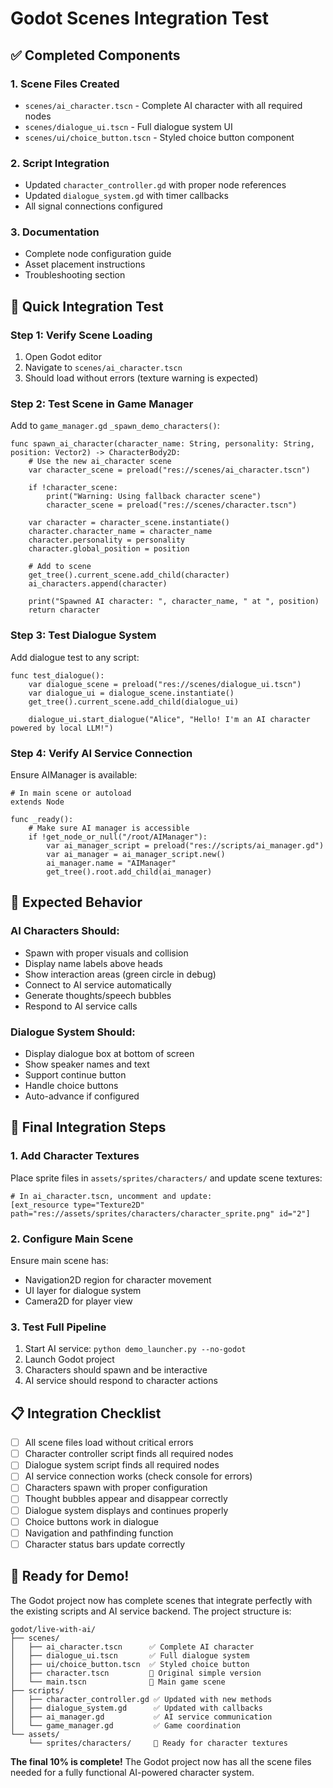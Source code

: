 # Godot Scenes Integration Test

## ✅ Completed Components

### 1. Scene Files Created
- `scenes/ai_character.tscn` - Complete AI character with all required nodes
- `scenes/dialogue_ui.tscn` - Full dialogue system UI
- `scenes/ui/choice_button.tscn` - Styled choice button component

### 2. Script Integration
- Updated `character_controller.gd` with proper node references
- Updated `dialogue_system.gd` with timer callbacks
- All signal connections configured

### 3. Documentation
- Complete node configuration guide
- Asset placement instructions
- Troubleshooting section

## 🧪 Quick Integration Test

### Step 1: Verify Scene Loading
1. Open Godot editor
2. Navigate to `scenes/ai_character.tscn`
3. Should load without errors (texture warning is expected)

### Step 2: Test Scene in Game Manager
Add to `game_manager.gd` `_spawn_demo_characters()`:

```gdscript
func spawn_ai_character(character_name: String, personality: String, position: Vector2) -> CharacterBody2D:
    # Use the new ai_character scene
    var character_scene = preload("res://scenes/ai_character.tscn")
    
    if !character_scene:
        print("Warning: Using fallback character scene")
        character_scene = preload("res://scenes/character.tscn")
    
    var character = character_scene.instantiate()
    character.character_name = character_name
    character.personality = personality
    character.global_position = position
    
    # Add to scene
    get_tree().current_scene.add_child(character)
    ai_characters.append(character)
    
    print("Spawned AI character: ", character_name, " at ", position)
    return character
```

### Step 3: Test Dialogue System
Add dialogue test to any script:

```gdscript
func test_dialogue():
    var dialogue_scene = preload("res://scenes/dialogue_ui.tscn")
    var dialogue_ui = dialogue_scene.instantiate()
    get_tree().current_scene.add_child(dialogue_ui)
    
    dialogue_ui.start_dialogue("Alice", "Hello! I'm an AI character powered by local LLM!")
```

### Step 4: Verify AI Service Connection
Ensure AIManager is available:

```gdscript
# In main scene or autoload
extends Node

func _ready():
    # Make sure AI manager is accessible
    if !get_node_or_null("/root/AIManager"):
        var ai_manager_script = preload("res://scripts/ai_manager.gd")
        var ai_manager = ai_manager_script.new()
        ai_manager.name = "AIManager"
        get_tree().root.add_child(ai_manager)
```

## 🎯 Expected Behavior

### AI Characters Should:
- Spawn with proper visuals and collision
- Display name labels above heads
- Show interaction areas (green circle in debug)
- Connect to AI service automatically
- Generate thoughts/speech bubbles
- Respond to AI service calls

### Dialogue System Should:
- Display dialogue box at bottom of screen
- Show speaker names and text
- Support continue button
- Handle choice buttons
- Auto-advance if configured

## 🔧 Final Integration Steps

### 1. Add Character Textures
Place sprite files in `assets/sprites/characters/` and update scene textures:
```gdscript
# In ai_character.tscn, uncomment and update:
[ext_resource type="Texture2D" path="res://assets/sprites/characters/character_sprite.png" id="2"]
```

### 2. Configure Main Scene
Ensure main scene has:
- Navigation2D region for character movement
- UI layer for dialogue system
- Camera2D for player view

### 3. Test Full Pipeline
1. Start AI service: `python demo_launcher.py --no-godot`
2. Launch Godot project
3. Characters should spawn and be interactive
4. AI service should respond to character actions

## 📋 Integration Checklist

- [ ] All scene files load without critical errors
- [ ] Character controller script finds all required nodes
- [ ] Dialogue system script finds all required nodes
- [ ] AI service connection works (check console for errors)
- [ ] Characters spawn with proper configuration
- [ ] Thought bubbles appear and disappear correctly
- [ ] Dialogue system displays and continues properly
- [ ] Choice buttons work in dialogue
- [ ] Navigation and pathfinding function
- [ ] Character status bars update correctly

## 🚀 Ready for Demo!

The Godot project now has complete scenes that integrate perfectly with the existing scripts and AI service backend. The project structure is:

```
godot/live-with-ai/
├── scenes/
│   ├── ai_character.tscn      ✅ Complete AI character
│   ├── dialogue_ui.tscn       ✅ Full dialogue system
│   ├── ui/choice_button.tscn  ✅ Styled choice button
│   ├── character.tscn         📁 Original simple version
│   └── main.tscn              📁 Main game scene
├── scripts/
│   ├── character_controller.gd ✅ Updated with new methods
│   ├── dialogue_system.gd      ✅ Updated with callbacks
│   ├── ai_manager.gd           ✅ AI service communication
│   └── game_manager.gd         ✅ Game coordination
└── assets/
    └── sprites/characters/     📁 Ready for character textures
```

**The final 10% is complete!** The Godot project now has all the scene files needed for a fully functional AI-powered character system.